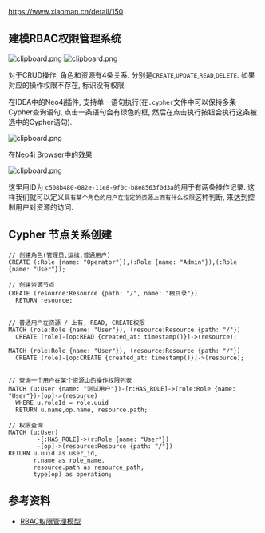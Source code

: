 https://www.xiaoman.cn/detail/150

## 建模RBAC权限管理系统

![clipboard.png](https://segmentfault.com/img/bV3aG1)
![clipboard.png](https://segmentfault.com/img/bV3aNX)

对于CRUD操作, 角色和资源有4条关系. 分别是`CREATE`,`UPDATE`,`READ`,`DELETE`. 如果对应的操作权限不存在, 标识没有权限

在IDEA中的Neo4j插件, 支持单一语句执行(在`.cypher`文件中可以保持多条Cypher查询语句, 点击一条语句会有绿色的框, 然后在点击执行按钮会执行这条被选中的Cypher语句).

![clipboard.png](https://segmentfault.com/img/bV3aQ7)

在Neo4j Browser中的效果

![clipboard.png](https://segmentfault.com/img/bV3aRP)

这里用ID为 `c508b480-082e-11e8-9f0c-b8e8563f0d3a`的用于有两条操作记录. 这样我们就可以定义`具有某个角色的用户在指定的资源上拥有什么权限`这种判断, 来达到控制用户对资源的访问.

## Cypher 节点关系创建

```
// 创建角色(管理员,运维,普通用户)
CREATE (:Role {name: "Operator"}),(:Role {name: "Admin"}),(:Role {name: "User"});

// 创建资源节点
CREATE (resource:Resource {path: "/", name: "根目录"})
  RETURN resource;


// 普通用户在资源 / 上有, READ, CREATE权限
MATCH (role:Role {name: "User"}), (resource:Resource {path: "/"})
  CREATE (role)-[op:READ {created_at: timestamp()}]->(resource);

MATCH (role:Role {name: "User"}), (resource:Resource {path: "/"})
  CREATE (role)-[op:CREATE {created_at: timestamp()}]->(resource);


// 查询一个用户在某个资源山的操作权限列表
MATCH (u:User {name: "测试用户"})-[r:HAS_ROLE]->(role:Role {name: "User"})-[op]->(resource)
  WHERE u.roleId = role.uuid
  RETURN u.name,op.name, resource.path;

// 权限查询
MATCH (u:User)
        -[:HAS_ROLE]->(r:Role {name: "User"})
        -[op]->(resource:Resource {path: "/"})
RETURN u.uuid as user_id,
       r.name as role_name,
       resource.path as resource_path,
       type(op) as operation;

```
## 参考资料

- [RBAC权限管理模型](https://www.xiaoman.cn/detail/150)
